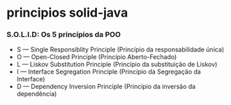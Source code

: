 # principios solid-java


<h3>S.O.L.I.D: Os 5 princípios da POO </h3>

<ul>
  <li>S — Single Responsiblity Principle (Princípio da responsabilidade única)</li>
  <li>O — Open-Closed Principle (Princípio Aberto-Fechado)</li>
  <li>L — Liskov Substitution Principle (Princípio da substituição de Liskov)</li>
  <li>I — Interface Segregation Principle (Princípio da Segregação da Interface)</li>
  <li>D — Dependency Inversion Principle (Princípio da inversão da dependência)</li>
</ul>





